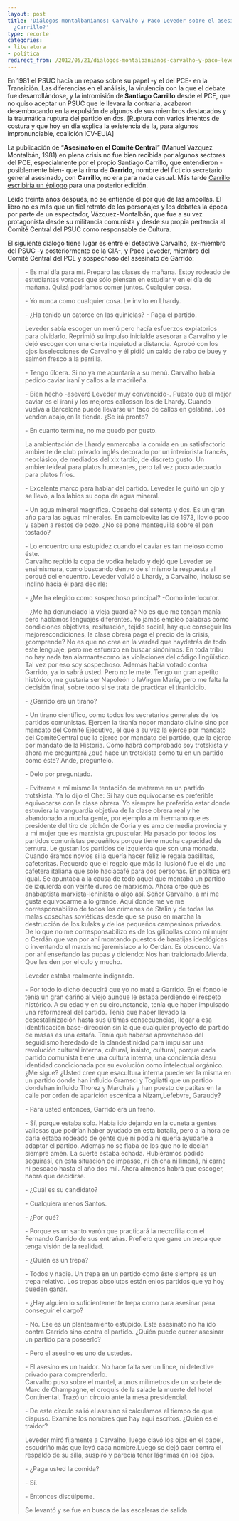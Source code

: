 ```yaml
---
layout: post
title: 'Diálogos montalbanianos: Carvalho y Paco Leveder sobre el asesinato de...
  ¿Carrillo?'
type: recorte
categories:
- literatura
- política
redirect_from: /2012/05/21/dialogos-montalbanianos-carvalho-y-paco-leveder-sobre-el-asesinato-de-¿carrillo/
---
```

<p>En 1981 el PSUC hacía un repaso sobre su papel -y el del PCE- en la Transición. Las diferencias en el análisis, la virulencia con la que el debate fue desarrollándose, y la intromisión de<strong> Santiago Carrillo</strong> desde el PCE, que no quiso aceptar un PSUC que le llevara la contraria, acabaron desembocando en la expulsión de algunos de sus miembros destacados y la traumática ruptura del partido en dos. [Ruptura con varios intentos de costura y que hoy en día explica la existencia de la, para algunos impronunciable, coalición ICV-EUiA]</p>
<p>La publicación de “<strong>Asesinato en el Comité Central</strong>” (Manuel Vazquez Montalbán, 1981) en plena crisis no fue bien recibida por algunos sectores del PCE, especialmente por el propio Santiago Carrillo, que entendieron -posiblemente bien- que la rima de <strong>Garrido</strong>, nombre del ficticio secretario general asesinado, con <strong>Carrillo</strong>, no era para nada casual. Más tarde <a href="http://www.vespito.net/mvm/prolasescarr.html">Carrillo escribiría un épilogo</a> para una posterior edición.</p>
<p>Leído treinta años después,  no se entiende el por qué de las ampollas. El libro no es más que un fiel retrato de los personajes y los debates la época por parte de un espectador, Vázquez-Montalbán, que fue a su vez protagonista desde su militancia comunista y desde su propia pertencia al Comité Central del PSUC como responsable de Cultura.</p>
<p>El siguiente díalogo tiene lugar es entre el detective Carvalho, ex-miembro del PSUC -y posteriormente de la CIA-, y Paco Leveder, miembro del Comité Central del PCE y sospechoso del asesinato de Garrido:</p>
<blockquote><p>- Es mal día para mí. Preparo las clases de mañana. Estoy rodeado de estudiantes voraces que sólo piensan en estudiar y en el día de mañana. Quizá podríamos comer juntos. Cualquier cosa.</p>
<p>- Yo nunca como cualquier cosa. Le invito en Lhardy.</p>
<p>- ¿Ha tenido un catorce en las quinielas? - Paga el partido.</p>
<p>Leveder sabía escoger un menú pero hacía esfuerzos expiatorios para olvidarlo. Reprimió su impulso inicialde asesorar a Carvalho y le dejó escoger con una cierta inquietud a distancia. Aprobó con los ojos laselecciones de Carvalho y él pidió un caldo de rabo de buey y salmón fresco a la parrilla.</p>
<p>- Tengo úlcera. Si no ya me apuntaría a su menú. Carvalho había pedido caviar iraní y callos a la madrileña.</p>
<p>- Bien hecho -aseveró Leveder muy convencido-. Puesto que el mejor caviar es el iraní y los mejores callosson los de Lhardy. Cuando vuelva a Barcelona puede llevarse un taco de callos en gelatina. Los venden abajo,en la tienda. ¿Se irá pronto?</p>
<p>- En cuanto termine, no me quedo por gusto.</p>
<p>La ambientación de Lhardy enmarcaba la comida en un satisfactorio ambiente de club privado inglés decorado por un interiorista francés, neoclásico, de mediados del xix tardío, de discreto gusto. Un ambienteideal para platos humeantes, pero tal vez poco adecuado para platos fríos.</p>
<p>- Excelente marco para hablar del partido. Leveder le guiñó un ojo y se llevó, a los labios su copa de agua mineral.</p>
<p>- Un agua mineral magnífica. Cosecha del setenta y dos. Es un gran año para las aguas minerales. En cambioevite las de 1973, llovió poco y saben a restos de pozo. ¿No se pone mantequilla sobre el pan tostado?</p>
<p>- Lo encuentro una estupidez cuando el caviar es tan meloso como éste.<br />
Carvalho repitió la copa de vodka helado y dejó que Leveder se ensimismara, como buscando dentro de sí mismo la respuesta al porqué del encuentro. Leveder volvió a Lhardy, a Carvalho, incluso se inclinó hacia él para decirle:</p>
<p>- ¿Me ha elegido como sospechoso principal? -Como interlocutor.</p>
<p>- ¿Me ha denunciado la vieja guardia? No es que me tengan manía pero hablamos lenguajes diferentes. Yo jamás empleo palabras como condiciones objetivas, resituación, tejido social, hay que conseguir las mejorescondiciones, la clase obrera paga el precio de la crisis, ¿comprende? No es que no crea en la verdad que haydetrás de todo este lenguaje, pero me esfuerzo en buscar sinónimos. En toda tribu no hay nada tan alarmantecomo las violaciones del código lingüístico. Tal vez por eso soy sospechoso. Además había votado contra Garrido, ya lo sabrá usted. Pero no le maté. Tengo un gran apetito histórico, me gustaría ser Napoleón o laVirgen María, pero me falta la decisión final, sobre todo si se trata de practicar el tiranicidio.</p>
<p>- ¿Garrido era un tirano?</p>
<p>- Un tirano científico, como todos los secretarios generales de los partidos comunistas. Ejercen la tiranía nopor mandato divino sino por mandato del Comité Ejecutivo, el que a su vez la ejerce por mandato del ComitéCentral que la ejerce por mandato del partido, que la ejerce por mandato de la Historia. Como habrá comprobado soy trotskista y ahora me preguntará ¿qué hace un trotskista como tú en un partido como éste? Ande, pregúntelo.</p>
<p>- Delo por preguntado.</p>
<p>- Evitarme a mí mismo la tentación de meterme en un partido trotskista. Ya lo dijo el Che: Si hay que equivocarse es preferible equivocarse con la clase obrera. Yo siempre he preferido estar donde estuviera la vanguardia objetiva de la clase obrera real y he abandonado a mucha gente, por ejemplo a mi hermano que es presidente del tiro de pichón de Coria y es amo de media provincia y a mi mujer que es marxista grupuscular. Ha pasado por todos los partidos comunistas pequeñitos porque tiene mucha capacidad de ternura. Le gustan los partidos de izquierda que son una monada. Cuando éramos novios si la quería hacer feliz le regala basillitas, cafeteritas. Recuerdo que el regalo que más la ilusionó fue el de una cafetera italiana que sólo hacíacafé para dos personas. En política era igual. Se apuntaba a la causa de todo aquel que montaba un partido de izquierda con veinte duros de marxismo. Ahora creo que es anabaptista marxista-leninista o algo así. Señor Carvalho, a mí me gusta equivocarme a lo grande. Aquí donde me ve me corresponsabilizo de todos los crímenes de Stalin y de todas las malas cosechas soviéticas desde que se puso en marcha la destrucción de los kulaks y de los pequeños campesinos privados. De lo que no me corresponsabilizo es de los gilipollas como mi mujer o Cerdán que van por ahí montando puestos de baratijas ideológicas o inventando el marxismo jeremisiaco a lo Cerdán. Es obsceno. Van por ahí enseñando las pupas y diciendo: Nos han traicionado.Mierda. Que les den por el culo y mucho.</p>
<p>Leveder estaba realmente indignado.</p>
<p>- Por todo lo dicho deducirá que yo no maté a Garrido. En el fondo le tenía un gran cariño al viejo aunque le estaba perdiendo el respeto histórico. A su edad y en su circunstancia, tenía que haber impulsado una reformareal del partido. Tenía que haber llevado la desestalinización hasta sus últimas consecuencias, llegar a esa identificación base-dirección sin la que cualquier proyecto de partido de masas es una estafa. Tenía que haberse aprovechado del seguidismo heredado de la clandestinidad para impulsar una revolución cultural interna, cultural, insisto, cultural, porque cada partido comunista tiene una cultura interna, una conciencia desu identidad condicionada por su evolución como intelectual orgánico. ¿Me sigue? ¿Usted cree que esacultura interna puede ser la misma en un partido donde han influido Gramsci y Togliatti que un partido dondehan influido Thorez y Marchais y han puesto de patitas en la calle por orden de aparición escénica a Nizam,Lefebvre, Garaudy?</p>
<p>- Para usted entonces, Garrido era un freno.</p>
<p>- Sí, porque estaba solo. Había ido dejando en la cuneta a gentes valiosas que podrían haber ayudado en esta batalla, pero a la hora de darla estaba rodeado de gente que ni podía ni quería ayudarle a adaptar el partido. Además no se fiaba de los que no le decían siempre amén. La suerte estaba echada. Hubiéramos podido seguirasí, en esta situación de impasse, ni chicha ni limoná, ni carne ni pescado hasta el año dos mil. Ahora almenos habrá que escoger, habrá que decidirse.</p>
<p>- ¿Cuál es su candidato?</p>
<p>- Cualquiera menos Santos.</p>
<p>- ¿Por qué?</p>
<p>- Porque es un santo varón que practicará la necrofilia con el Fernando Garrido de sus entrañas. Prefiero que gane un trepa que tenga visión de la realidad.</p>
<p>- ¿Quién es un trepa?</p>
<p>- Todos y nadie. Un trepa en un partido como éste siempre es un trepa relativo. Los trepas absolutos están enlos partidos que ya hoy pueden ganar.</p>
<p>- ¿Hay alguien lo suficientemente trepa como para asesinar para conseguir el cargo?</p>
<p>- No. Ese es un planteamiento estúpido. Este asesinato no ha ido contra Garrido sino contra el partido. ¿Quién puede querer asesinar un partido para poseerlo?</p>
<p>- Pero el asesino es uno de ustedes.</p>
<p>- El asesino es un traidor. No hace falta ser un lince, ni detective privado para comprenderlo.<br />
Carvalho puso sobre el mantel, a unos milímetros de un sorbete de Marc de Champagne, el croquis de la salade la muerte del hotel Continental. Trazó un círculo ante la mesa presidencial.</p>
<p>- De este círculo salió el asesino si calculamos el tiempo de que dispuso. Examine los nombres que hay aquí escritos. ¿Quién es el traidor?</p>
<p>Leveder miró fijamente a Carvalho, luego clavó los ojos en el papel, escudriñó más que leyó cada nombre.Luego se dejó caer contra el respaldo de su silla, suspiró y parecía tener lágrimas en los ojos.</p>
<p>- ¿Paga usted la comida?</p>
<p>- Sí.</p>
<p>- Entonces discúlpeme.</p>
<p>Se levantó y se fue en busca de las escaleras de salida</p></blockquote>
